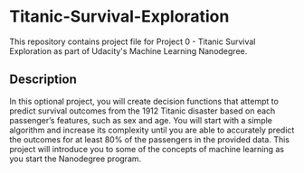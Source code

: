 # Titanic-Survival-Exploration

This repository contains project file for Project 0 - Titanic Survival Exploration as part of Udacity's Machine Learning Nanodegree.

## Description

In this optional project, you will create decision functions that attempt to predict survival outcomes from the 1912 Titanic disaster based on each passenger’s features, such as sex and age. You will start with a simple algorithm and increase its complexity until you are able to accurately predict the outcomes for at least 80% of the passengers in the provided data. This project will introduce you to some of the concepts of machine learning as you start the Nanodegree program.
